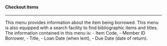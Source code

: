 #### Checkout items
<hr>
This menu provides information about the item being borrowed. This menu is also equipped with a search facility to find bibliographic items and titles. The information contained in this menu is: 
- Item Code, 
- Member ID Borrower, 
- Title, 
- Loan Date (when lent), 
- Due Date (date of return).
